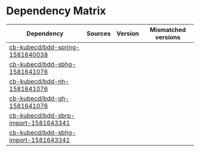 # Dependency Matrix

Dependency | Sources | Version | Mismatched versions
---------- | ------- | ------- | -------------------
[cb-kubecd/bdd-spring-1581640038](https://github.com/cb-kubecd/bdd-spring-1581640038.git) |  | []() | 
[cb-kubecd/bdd-sbhg-1581641076](https://github.com/cb-kubecd/bdd-sbhg-1581641076.git) |  | []() | 
[cb-kubecd/bdd-nh-1581641076](https://github.com/cb-kubecd/bdd-nh-1581641076.git) |  | []() | 
[cb-kubecd/bdd-gh-1581641076](https://github.com/cb-kubecd/bdd-gh-1581641076.git) |  | []() | 
[cb-kubecd/bdd-sbrp-import-1581643341](https://github.com/cb-kubecd/bdd-sbrp-import-1581643341.git) |  | []() | 
[cb-kubecd/bdd-sbhg-import-1581643341](https://github.com/cb-kubecd/bdd-sbhg-import-1581643341.git) |  | []() | 
